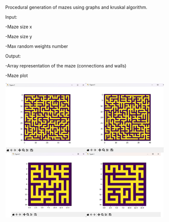Procedural generation of mazes using graphs and kruskal algorithm.

Input:

  -Maze size x
  
  -Maze size y
  
  -Max random weights number
  
Output:

  -Array representation of the maze (connections and walls)
  
  -Maze plot

![MazeExample](Images/Maze_Example.png)

